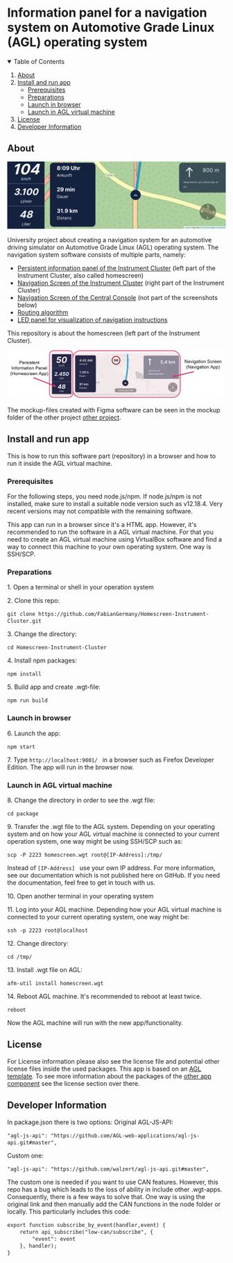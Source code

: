 # Information panel for a navigation system on Automotive Grade Linux (AGL) operating system

<details open="open">
  <summary>Table of Contents</summary>
  <ol>
    <li>
      <a href="#about">About</a>
    </li>
    <li>
      <a href="#install-and-run-app">Install and run app</a>
      <ul>
        <li><a href="#prerequisites">Prerequisites</a></li>
        <li><a href="#preparations">Preparations</a></li>
        <li><a href="#launch-in-browser">Launch in browser</a></li>
        <li><a href="#launch-in-agl-virtual-machine">Launch in AGL virtual machine</a></li>
      </ul>
    </li>
    <li><a href="#license">License</a></li>
    <li><a href="#developer-information">Developer Information</a></li>
  </ol>
</details>



## About

<!--![preview](readme_files/preview8.png)-->
![preview](readme_files/Animation_Snippet.gif)

University project about creating a navigation system for an automotive driving simulator on Automotive Grade Linux (AGL) operating system. 
The navigation system software consists of multiple parts, namely:

- [Persistent information panel of the Instrument Cluster](https://github.com/FabianGermany/Homescreen-Instrument-Cluster) (left part of the Instrument Cluster, also called homescreen)
- [Navigation Screen of the Instrument Cluster](https://github.com/FabianGermany/Navigation-System-Instrument-Cluster) (right part of the Instrument Cluster)
- [Navigation Screen of the Central Console](https://github.com/philipnglr/agl-html5-navigation) (not part of the screenshots below)
- [Routing algorithm](https://github.com/SebEckl/agl-service-routing.git)
- [LED panel for visualization of navigation instructions](https://github.com/mueller-kai/Arduino_LedCode-for-Driving-Simulator)


This repository is about the homescreen (left part of the Instrument Cluster).

<!--![preview](readme_files/preview3.png)-->
![preview](readme_files/Mockup-Separation-into-Apps.png)

The mockup-files created with Figma software can be seen in the mockup folder of the other project [other project](https://github.com/FabianGermany/Navigation-System-Instrument-Cluster).




## Install and run app

This is how to run this software part (repository) in a browser and how to run it inside the AGL virtual machine.

### Prerequisites

For the following steps, you need node.js/npm. If node.js/npm is not installed, make sure to install a suitable node version such as v12.18.4. Very recent versions may not compatible with the remaining software.

This app can run in a browser since it's a HTML app. However, it's recommended to run the software in a AGL virtual machine. For that you need to create an AGL virtual machine using VirtualBox software and find a way to connect this machine to your own operating system. One way is SSH/SCP.


### Preparations

1\. Open a terminal or shell in your operation system
<!--Or in the Linux VM: ssh -p 2222 agl-devel@localhost-->
   
2\. Clone this repo:
   ```
   git clone https://github.com/FabianGermany/Homescreen-Instrument-Cluster.git
   ```

3\. Change the directory:
   ```
   cd Homescreen-Instrument-Cluster
   ```

4\. Install npm packages:
   ```
   npm install
   ```
5\. Build app and create .wgt-file:
   ```
   npm run build
   ```

### Launch in browser


6\. Launch the app:
   ```
   npm start
   ```
7\. Type 
```http://localhost:9001/ ```
in a browser such as Firefox Developer Edition. 
The app will run in the browser now.


### Launch in AGL virtual machine

8\. Change the directory in order to see the .wgt file:

   ```
   cd package
   ```


9\. Transfer the .wgt file to the AGL system. Depending on your operating system and on how your AGL virtual machine is connected to your current operation system, one way might be using SSH/SCP such as:

   ```
   scp -P 2223 homescreen.wgt root@[IP-Address]:/tmp/
   ```
Instead of ```[IP-Address] ``` use your own IP address.
For more information, see our documentation which is not published here on GitHub. If you need the documentation, feel free to get in touch with us. 




10\. Open another terminal in your operating system

11\. Log into your AGL machine. Depending how your AGL virtual machine is connected to your current operating system, one way might be:
   ```
   ssh -p 2223 root@localhost
   ```

12\. Change directory:
   ```
   cd /tmp/
   ```


13\. Install .wgt file on AGL:
   ```
   afm-util install homescreen.wgt
   ```
14\. Reboot AGL machine. It's recommended to reboot at least twice.
   ```
   reboot
   ```

Now the AGL machine will run with the new app/functionality.



## License
For License information please also see the license file and potential other license files inside the used packages.
This app is based on an [AGL template](https://git.automotivelinux.org/apps/html5-homescreen/tree/src). To see more information about the packages of the [other app component](https://github.com/FabianGermany/Navigation-System-Instrument-Cluster) see the license section over there.

## Developer Information
In package.json there is two options:
Original AGL-JS-API:
```
"agl-js-api": "https://github.com/AGL-web-applications/agl-js-api.git#master",
```
Custom one:
```
"agl-js-api": "https://github.com/walzert/agl-js-api.git#master",
```


The custom one is needed if you want to use CAN features. However, this repo has a bug which leads to the loss of ability in include other .wgt-apps. Consequently, there is a few ways to solve that. One way is using the original link and then manually add the CAN functions in the node folder or locally. This particularly includes this code:

```
export function subscribe_by_event(handler,event) {
    return api_subscribe("low-can/subscribe", {
        "event": event
    }, handler);
}
```


